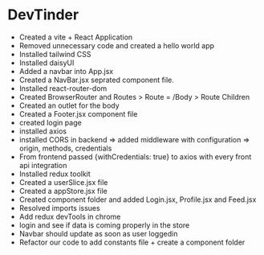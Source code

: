 # DevTinder

- Created a vite + React Application
- Removed unnecessary code and created a hello world app
- Installed tailwind CSS
- Installed daisyUI
- Added a navbar into App.jsx
- Created a NavBar.jsx seprated component file.
- Installed react-router-dom
- Created BrowserRouter and Routes > Route = /Body > Route Children  
- Created an outlet for the body
- Created a Footer.jsx component file
- created login page
- installed axios 
- installed CORS in backend => added middleware with configuration => origin, methods, credentials
- From frontend passed {withCredentials: true} to axios with every front api integration
- Installed redux toolkit
- Created a userSlice.jsx file
- Created a appStore.jsx file
- Created component folder and added Login.jsx, Profile.jsx and Feed.jsx
- Resolved imports issues 
- Add redux devTools in chrome
- login and see if data is coming properly in the store
- Navbar should update as soon as user loggedin 
- Refactor our code to add constants file + create a component folder
